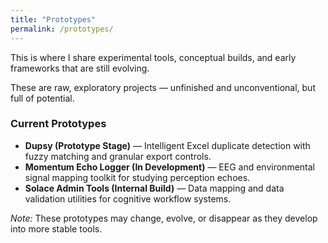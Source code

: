 ```yaml
---
title: "Prototypes"
permalink: /prototypes/
---
```


<p>This is where I share experimental tools, conceptual builds, and early frameworks that are still evolving.</p>

<p>These are raw, exploratory projects — unfinished and unconventional, but full of potential.</p>
<p></p>
<h3><strong>Current Prototypes</strong></h3>

<ul>
  <li><strong>Dupsy (Prototype Stage)</strong> — Intelligent Excel duplicate detection with fuzzy matching and granular export controls.</li>
  <li><strong>Momentum Echo Logger (In Development)</strong> — EEG and environmental signal mapping toolkit for studying perception echoes.</li>
  <li><strong>Solace Admin Tools (Internal Build)</strong> — Data mapping and data validation utilities for cognitive workflow systems.</li>
</ul>

<p><em>Note:</em> These prototypes may change, evolve, or disappear as they develop into more stable tools.</p>
